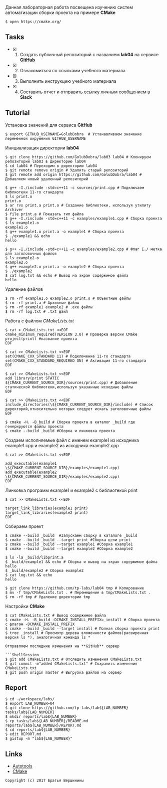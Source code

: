 Данная лабораторная работа посвещена изучению систем автоматизации сборки проекта на примере **CMake**

```ShellSession
$ open https://cmake.org/
```

## Tasks

- [x] 1. Создать публичный репозиторий с названием **lab04** на сервисе **GitHub**
- [x] 2. Ознакомиться со ссылками учебного материала
- [x] 3. Выполнить инструкцию учебного материала
- [x] 4. Составить отчет и отправить ссылку личным сообщением в **Slack**

## Tutorial

Установка значений для сервиса **GitHub**

```ShellSession
$ export GITHUB_USERNAME=GolubDobra  # Устанавливаем значение переменной окружения GITHUB_USERNAME
```

Инициализация директории **lab04**

```ShellSession
$ git clone https://github.com/GolubDobra/lab03 lab04 # Клонируем репозиторий lab03 в директорию lab04
$ cd lab04 # Переходим в директорию lab04
$ git remote remove origin # Удалить старый репозиторий
$ git remote add origin https://github.com/GolubDobra/lab04 # Добавляем новый удаленный репозиторий
```

```ShellSession
$ g++ -I./include -std=c++11 -c sources/print.cpp # Подключаем библиотеки 11-го стандарта
$ ls print.o 
print.o
$ ar rvs print.a print.o # Создание библиотеки, используя утилиту Archiver
$ file print.a # Показать тип файла 
$ g++ -I./include -std=c++11 -c examples/example1.cpp # Сборка проекта
$ ls example1.o
example1.o
$ g++ example1.o print.a -o example1 # Сборка проекта
$ ./example1 && echo
hello
```

```ShellSession
$ g++ -I./include -std=c++11 -c examples/example2.cpp # Флаг I./ метка для заголовочных файлов
$ ls example2.o
example2.o
$ g++ example2.o print.a -o example2 # Сборка проекта
$ ./example2
$ cat log.txt && echo # Вывод на экран содержимое файла 
hello
```

Удаление файлов

```ShellSession
$ rm -rf example1.o example2.o print.o # Объектные файлы
$ rm -rf print.a # Архивные файлы
$ rm -rf example1 example2 # .exe файлы
$ rm -rf log.txt # .txt файл
```
Работа с файлом *CMakeLists.txt*

```ShellSession
$ cat > CMakeLists.txt <<EOF
cmake_minimum_required(VERSION 3.0) # Проверка версии CMake
project(print) #название проекта
EOF
```
```ShellSession
$ cat >> CMakeLists.txt <<EOF
set(CMAKE_CXX_STANDARD 11) # Подключение 11-го стандарта
set(CMAKE_CXX_STANDARD_REQUIRED ON) # Активация 11-го стандарта
EOF
```

```ShellSession
$ cat >> CMakeLists.txt <<EOF
add_library(print STATIC ${CMAKE_CURRENT_SOURCE_DIR}/sources/print.cpp) # Добавление статической библиотеки,используя указанные исходные файлы
EOF
```

```ShellSession
$ cat >> CMakeLists.txt <<EOF
include_directories(\${CMAKE_CURRENT_SOURCE_DIR}/include) # Список директорий,относительно которых следует искать заголовочные файлы
EOF
```

```ShellSession
$ cmake -H. -B_build # Сборка проекта в каталог _build где генерируются файлы проекта
$ cmake --build _build #Сборка и линковка проекта
```
Создаем исполняемые файл с именем example1 из исходника example1.cpp и example2 из исходника example2.cpp

```ShellSession
$ cat >> CMakeLists.txt <<EOF 

add_executable(example1 \${CMAKE_CURRENT_SOURCE_DIR}/examples/example1.cpp) 
add_executable(example2 \${CMAKE_CURRENT_SOURCE_DIR}/examples/example2.cpp) 
EOF
```
Линковка программ example1 и example2 с библиотекой print

```ShellSession
$ cat >> CMakeLists.txt <<EOF

target_link_libraries(example1 print) 
target_link_libraries(example2 print)
EOF
```
Собираем проект 

```ShellSession
$ cmake --build _build  #Запускаем сборку в каталоге _build
$ cmake --build _build --target print #Сборка цели print
$ cmake --build _build --target example1 #Сборка example1
$ cmake --build _build --target example2 #Сборка example2
```

```ShellSession
$ ls -la _build/libprint.a
$ _build/example1 && echo # Сборка и вывод на экран содержимое файла
hello
$ _build/example2 # Сборка example2
$ cat log.txt && echo
hello
```

```ShellSession
$ git clone https://github.com/tp-labs/lab04 tmp # Копирование 
$ mv -f tmp/CMakeLists.txt . # Перемещение в tmp/CMakeLists.txt .
$ rm -rf tmp # Удаление директории tmp
```
Настройки **CMake**

```ShellSession
$ cat CMakeLists.txt # Вывод содержимое файла
$ cmake -H. -B_build -DCMAKE_INSTALL_PREFIX=_install # Сборка проекта с флагом -DCMAKE_INSTALL_PREFIX
$ cmake --build _build --target install # Полная сборка проекта print 
$ tree _install # Просмотр дерева вложенности файлов(расширенная версия ls *), аналогичная команда ls *

Отправляем последние изменения на **GitHub** сервер

```ShellSession
$ git add CMakeLists.txt # Отследить изменения CMakeLists.txt 
$ git commit -m"added CMakeLists.txt" # Сохранить изменения CMakeLists.txt 
$ git push origin master # Выгрузка файлов на сервер
```

## Report

```ShellSession
$ cd ~/workspace/labs/
$ export LAB_NUMBER=04
$ git clone https://github.com/tp-labs/lab${LAB_NUMBER} tasks/lab${LAB_NUMBER}
$ mkdir reports/lab${LAB_NUMBER}
$ cp tasks/lab${LAB_NUMBER}/README.md reports/lab${LAB_NUMBER}/REPORT.md
$ cd reports/lab${LAB_NUMBER}
$ edit REPORT.md
$ gistup -m "lab${LAB_NUMBER}"
```

## Links

- [Autotools](http://www.gnu.org/software/automake/manual/html_node/Autotools-Introduction.html)
- [CMake](https://cgold.readthedocs.io/en/latest/index.html)

```
Copyright (c) 2017 Братья Вершинины
```
